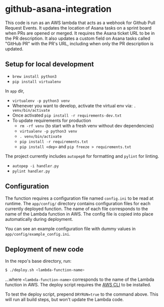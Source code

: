 # github-asana-integration

This code is run as an AWS lambda that acts as a webhook for Github Pull Request Events. It updates the location of Asana tasks on a sprint board when PRs are opened or merged. It requires the Asana ticket URL to be in the PR description. It also updates a custom field on Asana tasks called "GitHub PR" with the PR's URL, including when only the PR description is updated.

## Setup for local development

* `brew install python3`
* `pip install virtualenv`

In `app` dir,
  * `virtualenv -p python3 venv`
  * Whenever you want to develop, activate the virtual env via: `. venv/bin/activate`
  * Once activated `pip install -r requirements-dev.txt`
  * To update requirements for production
    * `rm -rf venv` (to start with a fresh venv without dev dependencies)
    * `virtualenv -p python3 venv`
    * `. venv/bin/activate`
    * `pip install -r requirements.txt`
    * `pip install <dep>` and `pip freeze > requirements.txt`

The project currently includes `autopep8` for formatting and `pylint` for linting.
  * `autopep -i handler.py`
  * `pylint handler.py`

## Configuration

The function requires a configuration file named `config.ini` to be read at runtime. The `app/config/` directory contains configuration files for each currently deployed function. The name of each file corresponds to the name of the Lambda function in AWS. The config file is copied into place automatically during deployment.

You can see an example configuration file with dummy values in `app/config/example_config.ini`.

## Deployment of new code

In the repo's base directory, run:

```bash
$ ./deploy.sh <lambda-function-name>
```

…where `<lambda-function-name>` corresponds to the name of the Lambda function in AWS. The deploy script requires the [AWS CLI](https://aws.amazon.com/cli/) to be installed.

To test the deploy script, prepend `DRYRUN=true` to the command above. This will run all build steps, but won't update the Lambda code.
